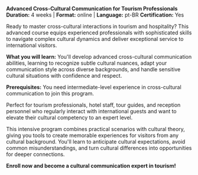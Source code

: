 **Advanced Cross-Cultural Communication for Tourism Professionals**
**Duration:** 4 weeks | **Format:** online | **Language:** pt-BR
**Certification:** Yes

Ready to master cross-cultural interactions in tourism and hospitality? This advanced course equips experienced professionals with sophisticated skills to navigate complex cultural dynamics and deliver exceptional service to international visitors.

**What you will learn:**
You'll develop advanced cross-cultural communication abilities, learning to recognize subtle cultural nuances, adapt your communication style across diverse backgrounds, and handle sensitive cultural situations with confidence and respect.

**Prerequisites:**
You need intermediate-level experience in cross-cultural communication to join this program.

Perfect for tourism professionals, hotel staff, tour guides, and reception personnel who regularly interact with international guests and want to elevate their cultural competency to an expert level.

This intensive program combines practical scenarios with cultural theory, giving you tools to create memorable experiences for visitors from any cultural background. You'll learn to anticipate cultural expectations, avoid common misunderstandings, and turn cultural differences into opportunities for deeper connections.

**Enroll now and become a cultural communication expert in tourism!**